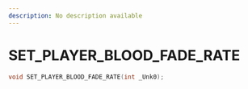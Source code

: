 ```yaml
---
description: No description available 
---
```


# SET_PLAYER_BLOOD_FADE_RATE

```cpp
void SET_PLAYER_BLOOD_FADE_RATE(int _Unk0);
```